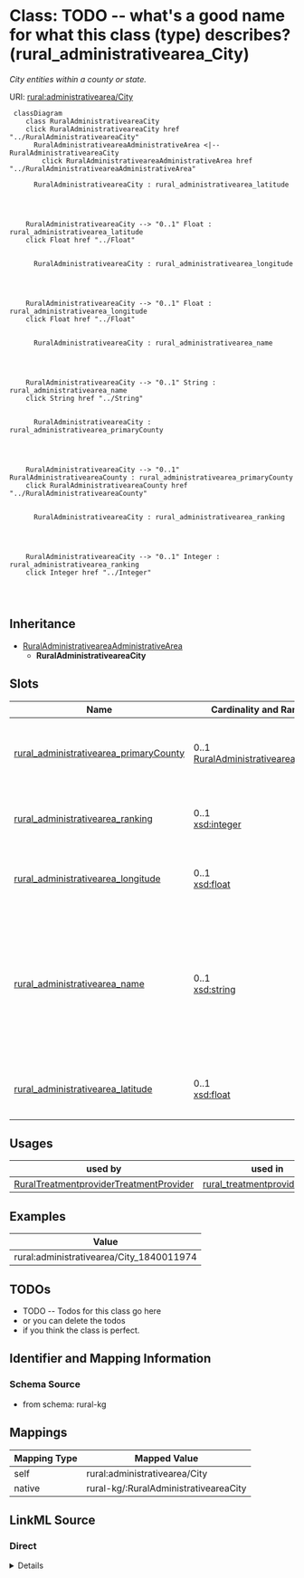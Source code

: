 

# Class: TODO -- what's a good name for what this class (type) describes? (rural_administrativearea_City)


_City entities within a county or state._





URI: [rural:administrativearea/City](http://sail.ua.edu/ruralkg/administrativearea/City)






```mermaid
 classDiagram
    class RuralAdministrativeareaCity
    click RuralAdministrativeareaCity href "../RuralAdministrativeareaCity"
      RuralAdministrativeareaAdministrativeArea <|-- RuralAdministrativeareaCity
        click RuralAdministrativeareaAdministrativeArea href "../RuralAdministrativeareaAdministrativeArea"
      
      RuralAdministrativeareaCity : rural_administrativearea_latitude
        
          
    
    
    RuralAdministrativeareaCity --> "0..1" Float : rural_administrativearea_latitude
    click Float href "../Float"

        
      RuralAdministrativeareaCity : rural_administrativearea_longitude
        
          
    
    
    RuralAdministrativeareaCity --> "0..1" Float : rural_administrativearea_longitude
    click Float href "../Float"

        
      RuralAdministrativeareaCity : rural_administrativearea_name
        
          
    
    
    RuralAdministrativeareaCity --> "0..1" String : rural_administrativearea_name
    click String href "../String"

        
      RuralAdministrativeareaCity : rural_administrativearea_primaryCounty
        
          
    
    
    RuralAdministrativeareaCity --> "0..1" RuralAdministrativeareaCounty : rural_administrativearea_primaryCounty
    click RuralAdministrativeareaCounty href "../RuralAdministrativeareaCounty"

        
      RuralAdministrativeareaCity : rural_administrativearea_ranking
        
          
    
    
    RuralAdministrativeareaCity --> "0..1" Integer : rural_administrativearea_ranking
    click Integer href "../Integer"

        
      
```





## Inheritance
* [RuralAdministrativeareaAdministrativeArea](../classes/RuralAdministrativeareaAdministrativeArea.md)
    * **RuralAdministrativeareaCity**



## Slots

| Name | Cardinality and Range | Description | Inheritance |
| ---  | --- | --- | --- |
| [rural_administrativearea_primaryCounty](../slots/rural_administrativearea_primaryCounty.md) | 0..1 <br/> [RuralAdministrativeareaCounty](../classes/RuralAdministrativeareaCounty.md) | No slot description provided <br/> 31120 occurrences with subject type rural_administrativearea_City and object type rural_administrativearea_County. | direct |
| [rural_administrativearea_ranking](../slots/rural_administrativearea_ranking.md) | 0..1 <br/> [xsd:integer](http://www.w3.org/2001/XMLSchema#integer) | No slot description provided <br/> 31120 occurrences with subject type rural_administrativearea_City and object type integer. | direct |
| [rural_administrativearea_longitude](../slots/rural_administrativearea_longitude.md) | 0..1 <br/> [xsd:float](http://www.w3.org/2001/XMLSchema#float) | No slot description provided <br/> 31120 occurrences with subject type rural_administrativearea_City and object type float. | direct |
| [rural_administrativearea_name](../slots/rural_administrativearea_name.md) | 0..1 <br/> [xsd:string](http://www.w3.org/2001/XMLSchema#string) | No slot description provided <br/> 31120 occurrences with subject type rural_administrativearea_City and object type string.<br/>3253 occurrences with subject type rural_administrativearea_County and object type string.<br/>56 occurrences with subject type rural_administrativearea_State and object type string. | direct |
| [rural_administrativearea_latitude](../slots/rural_administrativearea_latitude.md) | 0..1 <br/> [xsd:float](http://www.w3.org/2001/XMLSchema#float) | No slot description provided <br/> 31120 occurrences with subject type rural_administrativearea_City and object type float. | direct |





## Usages

| used by | used in | type | used |
| ---  | --- | --- | --- |
| [RuralTreatmentproviderTreatmentProvider](../classes/RuralTreatmentproviderTreatmentProvider.md) | [rural_treatmentprovider_inCity](../slots/rural_treatmentprovider_inCity.md) | any_of[range] | [RuralAdministrativeareaCity](../classes/RuralAdministrativeareaCity.md) |







## Examples

| Value |
| --- |
| rural:administrativearea/City_1840011974 |


## TODOs

* TODO -- Todos for this class go here
* or you can delete the todos
* if you think the class is perfect.

## Identifier and Mapping Information







### Schema Source


* from schema: rural-kg




## Mappings

| Mapping Type | Mapped Value |
| ---  | ---  |
| self | rural:administrativearea/City |
| native | rural-kg/:RuralAdministrativeareaCity |







## LinkML Source

<!-- TODO: investigate https://stackoverflow.com/questions/37606292/how-to-create-tabbed-code-blocks-in-mkdocs-or-sphinx -->

### Direct

<details>
```yaml
name: rural_administrativearea_City
description: City entities within a county or state.
title: TODO -- what's a good name for what this class (type) describes?
todos:
- TODO -- Todos for this class go here
- or you can delete the todos
- if you think the class is perfect.
notes:
- There are 31120 instances of this class.
examples:
- value: rural:administrativearea/City_1840011974
from_schema: rural-kg
rank: 1000
is_a: rural_administrativearea_AdministrativeArea
slots:
- rural_administrativearea_primaryCounty
- rural_administrativearea_ranking
- rural_administrativearea_longitude
- rural_administrativearea_name
- rural_administrativearea_latitude
class_uri: rural:administrativearea/City

```
</details>

### Induced

<details>
```yaml
name: rural_administrativearea_City
description: City entities within a county or state.
title: TODO -- what's a good name for what this class (type) describes?
todos:
- TODO -- Todos for this class go here
- or you can delete the todos
- if you think the class is perfect.
notes:
- There are 31120 instances of this class.
examples:
- value: rural:administrativearea/City_1840011974
from_schema: rural-kg
rank: 1000
is_a: rural_administrativearea_AdministrativeArea
attributes:
  rural_administrativearea_primaryCounty:
    name: rural_administrativearea_primaryCounty
    description: No slot description provided
    todos:
    - TODO -- Todos for this slot go here
    - or you can delete the todos
    - if you think the class is perfect.
    comments:
    - 31120 occurrences with subject type rural_administrativearea_City and object
      type rural_administrativearea_County.
    examples:
    - value: rural:administrativearea/City_1840009099 rural:administrativearea/primaryCounty
        rural:administrativearea/County_19055
    from_schema: rural-kg
    rank: 1000
    slot_uri: rural:administrativearea/primaryCounty
    alias: rural_administrativearea_primaryCounty
    owner: rural_administrativearea_City
    domain_of:
    - rural_administrativearea_City
    range: rural_administrativearea_County
  rural_administrativearea_ranking:
    name: rural_administrativearea_ranking
    description: No slot description provided
    todos:
    - TODO -- Todos for this slot go here
    - or you can delete the todos
    - if you think the class is perfect.
    comments:
    - 31120 occurrences with subject type rural_administrativearea_City and object
      type integer.
    examples:
    - value: rural:administrativearea/City_1840007531 rural:administrativearea/ranking
        3
    from_schema: rural-kg
    rank: 1000
    slot_uri: rural:administrativearea/ranking
    alias: rural_administrativearea_ranking
    owner: rural_administrativearea_City
    domain_of:
    - rural_administrativearea_City
    range: integer
  rural_administrativearea_longitude:
    name: rural_administrativearea_longitude
    description: No slot description provided
    todos:
    - TODO -- Todos for this slot go here
    - or you can delete the todos
    - if you think the class is perfect.
    comments:
    - 31120 occurrences with subject type rural_administrativearea_City and object
      type float.
    examples:
    - value: rural:administrativearea/City_1840006391 rural:administrativearea/longitude
        -77.3285
    from_schema: rural-kg
    rank: 1000
    slot_uri: rural:administrativearea/longitude
    alias: rural_administrativearea_longitude
    owner: rural_administrativearea_City
    domain_of:
    - rural_administrativearea_City
    range: float
  rural_administrativearea_name:
    name: rural_administrativearea_name
    description: No slot description provided
    todos:
    - TODO -- Todos for this slot go here
    - or you can delete the todos
    - if you think the class is perfect.
    comments:
    - 31120 occurrences with subject type rural_administrativearea_City and object
      type string.
    - 3253 occurrences with subject type rural_administrativearea_County and object
      type string.
    - 56 occurrences with subject type rural_administrativearea_State and object type
      string.
    examples:
    - value: rural:administrativearea/City_1840007332 rural:administrativearea/name
        Greenwood
    - value: rural:administrativearea/County_54083 rural:administrativearea/name Randolph
    - value: rural:administrativearea/State_CO rural:administrativearea/name Colorado
    from_schema: rural-kg
    rank: 1000
    slot_uri: rural:administrativearea/name
    alias: rural_administrativearea_name
    owner: rural_administrativearea_City
    domain_of:
    - rural_administrativearea_City
    - rural_administrativearea_County
    - rural_administrativearea_State
    range: string
  rural_administrativearea_latitude:
    name: rural_administrativearea_latitude
    description: No slot description provided
    todos:
    - TODO -- Todos for this slot go here
    - or you can delete the todos
    - if you think the class is perfect.
    comments:
    - 31120 occurrences with subject type rural_administrativearea_City and object
      type float.
    examples:
    - value: rural:administrativearea/City_1840034298 rural:administrativearea/latitude
        40.9497
    from_schema: rural-kg
    rank: 1000
    slot_uri: rural:administrativearea/latitude
    alias: rural_administrativearea_latitude
    owner: rural_administrativearea_City
    domain_of:
    - rural_administrativearea_City
    range: float
class_uri: rural:administrativearea/City

```
</details>